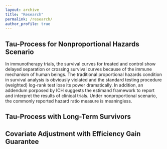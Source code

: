 ```yaml
---
layout: archive
title: "Research"
permalink: /research/
author_profile: true
---
```


## Tau-Process for Nonproportional Hazards Scenario
In immunotherapy trials, the survival curves for treated and control show delayed separation or crossing survival curves because of the immune mechanism of human beings. The traditional proportional hazards condition in survival analysis is obviously violated and the standard testing procedure (weighted) log-rank test lose its power dramatically. In addition, an addendum porposed by ICH suggests the estimand framework to report and interpret the results of clinical trials. Under nonproportional scenario, the commonly reported hazard ratio measure is meaningless. 

## Tau-Process with Long-Term Survivors

## Covariate Adjustment with Efficiency Gain Guarantee